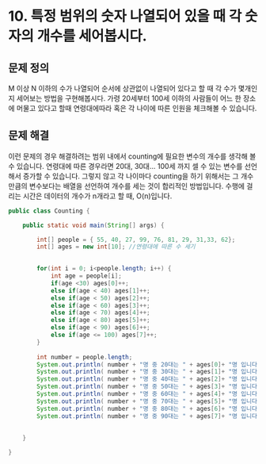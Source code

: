 # 10. 특정 범위의 숫자 나열되어 있을 때 각 숫자의 개수를 세어봅시다.

## 문제 정의

M 이상 N 이하의 수가 나열되어 순서에 상관없이 나열되어 있다고 할 때 각 수가 몇개인지 세어보는 방법을 구현해봅시다. 
가령 20세부터 100세 이하의 사람들이 어느 한 장소에 머물고 있다고 할때 연령대에따라 혹은 각 나이에 따른 인원을 체크해볼 수 있습니다. 

## 문제 해결
이런 문제의 경우 해결하려는 범위 내에서 counting에 필요한 변수의 개수를 생각해 볼 수 있습니다. 연령대에 따른 경우라면 20대, 30대... 100세 까지 셀 수 있는 변수를 선언해서 증가할 수 있습니다.
그렇지 않고 각 나이마다 counting을 하기 위해서는 그 개수만큼의 변수보다는 배열을 선언하여 개수를 세는 것이 합리적인 방법입니다.
수행에 걸리는 시간은 데이터의 개수가 n개라고 할 때, O(n)입니다.


```java
public class Counting {

	public static void main(String[] args) {

		int[] people = { 55, 40, 27, 99, 76, 81, 29, 31,33, 62}; 
		int[] ages = new int[10]; //연령대에 따른 수 세기
		

		for(int i = 0; i<people.length; i++) {
			int age = people[i];
			if(age <30) ages[0]++;
			else if(age < 40) ages[1]++;
			else if(age < 50) ages[2]++;
			else if(age < 60) ages[3]++;
			else if(age < 70) ages[4]++;
			else if(age < 80) ages[5]++;
			else if(age < 90) ages[6]++;
			else if(age <= 100) ages[7]++;
		}
        
		int number = people.length;
		System.out.println( number + "명 중 20대는 " + ages[0]+ "명 입니다.");
		System.out.println( number + "명 중 30대는 " + ages[1]+ "명 입니다.");
		System.out.println( number + "명 중 40대는 " + ages[2]+ "명 입니다.");
		System.out.println( number + "명 중 50대는 " + ages[3]+ "명 입니다.");
		System.out.println( number + "명 중 60대는 " + ages[4]+ "명 입니다.");
		System.out.println( number + "명 중 70대는 " + ages[5]+ "명 입니다.");
		System.out.println( number + "명 중 80대는 " + ages[6]+ "명 입니다.");
		System.out.println( number + "명 중 90대는 " + ages[7]+ "명 입니다.");
		
		
	}

}
```
